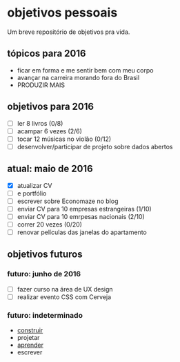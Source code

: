 # objetivos pessoais

Um breve repositório de objetivos pra vida.

## tópicos para 2016

- ficar em forma e me sentir bem com meu corpo
- avançar na carreira morando fora do Brasil
- PRODUZIR MAIS

## objetivos para 2016

- [ ] ler 8 livros (0/8)
- [ ] acampar 6 vezes (2/6)
- [ ] tocar 12 músicas no violão (0/12)
- [ ] desenvolver/participar de projeto sobre dados abertos

## atual: maio de 2016

- [x] atualizar CV
- [ ] e portfólio
- [ ] escrever sobre Economaze no blog
- [ ] enviar CV para 10 empresas estrangeiras (1/10)
- [ ] enviar CV para 10 emrpesas nacionais (2/10)
- [ ] correr 20 vezes (0/20)
- [ ] renovar películas das janelas do apartamento

## objetivos futuros

### futuro: junho de 2016

- [ ] fazer curso na área de UX design
- [ ] realizar evento CSS com Cerveja

### futuro: indeterminado

- [construir](futuro/construir.md)
- projetar
- [aprender](futuro/aprender.md)
- escrever
